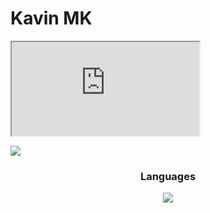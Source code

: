# Kavin MK
<iframe style="text-align:center" src="https://leetcard.jacoblin.cool/KavinMK05?ext=heatmap" title="Leetcode"></iframe>
  
![](https://leetcard.jacoblin.cool/KavinMK05?ext=heatmap)

<div align="center">
  <h3>Languages</h3>
</div>
<p align="center">
  <a href="https://skillicons.dev">
    <img src="https://skillicons.dev/icons?i=git,c,python,java,html,js,css,dart,kotlin" />
  </a>
</p>

